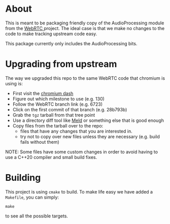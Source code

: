 # About

This is meant to be packaging friendly copy of the AudioProcessing
module from the [ WebRTC ](https://webrtc.googlesource.com/src) project. The
ideal case is that we make no changes to the code to make tracking upstream
code easy.

This package currently only includes the AudioProcessing bits.

# Upgrading from upstream

The way we upgraded this repo to the same WebRTC code that chromium is using is:

- First visit the [chromium dash](https://chromiumdash.appspot.com/branches)
- Figure out which milestone to use (e.g. 130)
- Follow the WebRTC branch link (e.g. 6723)
- Click on the first commit of that branch (e.g. 28b793b)
- Grab the `tgz` tarball from that tree point
- Use a directory diff tool like [Meld](https://meldmerge.org/) or something else that is good enough
- Copy files from the tarball over to the repo:
  - files that have any changes that you are interested in.
  - try not to copy over new files unless they are necessary (e.g. build fails without them)

NOTE: Some files have some custom changes in order to avoid having to use a C++20 compiler and small build fixes.

# Building

This project is using `cmake` to build. To make life easy we have added a `Makefile`, you can simply:

`make`

to see all the possible targets.
